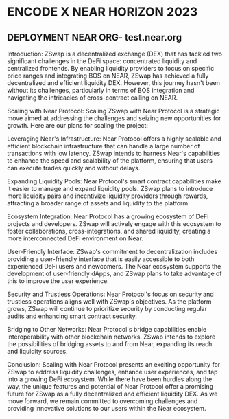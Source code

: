 # ENCODE X NEAR HORIZON 2023

## DEPLOYMENT NEAR ORG-  test.near.org
Introduction:
ZSwap is a decentralized exchange (DEX) that has tackled two significant challenges in the DeFi space: concentrated liquidity and centralized frontends. By enabling liquidity providers to focus on specific price ranges and integrating BOS on NEAR, ZSwap has achieved a fully decentralized and efficient liquidity DEX. However, this journey hasn't been without its challenges, particularly in terms of BOS integration and navigating the intricacies of cross-contract calling on NEAR.

Scaling with Near Protocol:
Scaling ZSwap with Near Protocol is a strategic move aimed at addressing the challenges and seizing new opportunities for growth. Here are our plans for scaling the project:

Leveraging Near's Infrastructure:
Near Protocol offers a highly scalable and efficient blockchain infrastructure that can handle a large number of transactions with low latency. ZSwap intends to harness Near's capabilities to enhance the speed and scalability of the platform, ensuring that users can execute trades quickly and without delays.

Expanding Liquidity Pools:
Near Protocol's smart contract capabilities make it easier to manage and expand liquidity pools. ZSwap plans to introduce more liquidity pairs and incentivize liquidity providers through rewards, attracting a broader range of assets and liquidity to the platform.

Ecosystem Integration:
Near Protocol has a growing ecosystem of DeFi projects and developers. ZSwap will actively engage with this ecosystem to foster collaborations, cross-integrations, and shared liquidity, creating a more interconnected DeFi environment on Near.

User-Friendly Interface:
ZSwap's commitment to decentralization includes providing a user-friendly interface that is easily accessible to both experienced DeFi users and newcomers. The Near ecosystem supports the development of user-friendly dApps, and ZSwap plans to take advantage of this to improve the user experience.

Security and Trustless Operations:
Near Protocol's focus on security and trustless operations aligns well with ZSwap's objectives. As the platform grows, ZSwap will continue to prioritize security by conducting regular audits and enhancing smart contract security.

Bridging to Other Networks:
Near Protocol's bridge capabilities enable interoperability with other blockchain networks. ZSwap intends to explore the possibilities of bridging assets to and from Near, expanding its reach and liquidity sources.

Conclusion:
Scaling with Near Protocol presents an exciting opportunity for ZSwap to address liquidity challenges, enhance user experiences, and tap into a growing DeFi ecosystem. While there have been hurdles along the way, the unique features and potential of Near Protocol offer a promising future for ZSwap as a fully decentralized and efficient liquidity DEX. As we move forward, we remain committed to overcoming challenges and providing innovative solutions to our users within the Near ecosystem.
